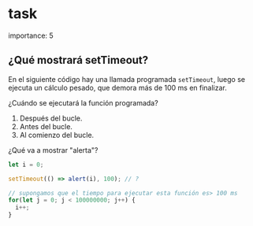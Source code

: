# task

importance: 5

## ¿Qué mostrará setTimeout?

En el siguiente código hay una llamada programada `setTimeout`, luego se ejecuta un cálculo pesado, que demora más de 100 ms en finalizar.

¿Cuándo se ejecutará la función programada?

1. Después del bucle.
2. Antes del bucle.
3. Al comienzo del bucle.

¿Qué va a mostrar "alerta"?

```javascript
let i = 0;

setTimeout(() => alert(i), 100); // ?

// supongamos que el tiempo para ejecutar esta función es> 100 ms
for(let j = 0; j < 100000000; j++) {
  i++; 
}
```

